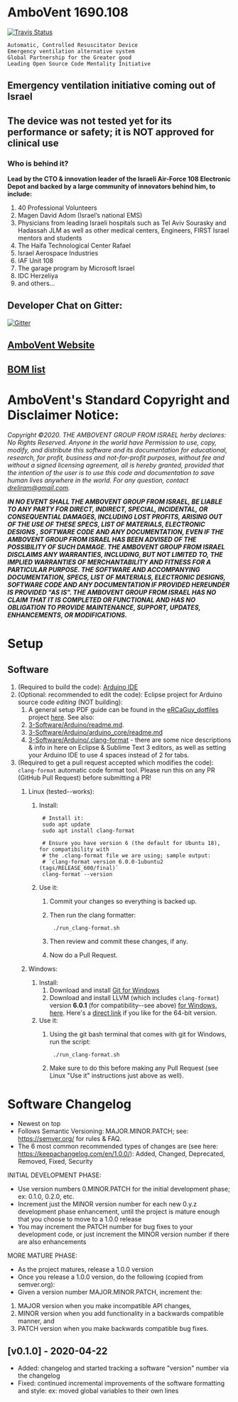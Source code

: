 # AmboVent  1690.108

[![Travis Status][S]][T]

    Automatic, Controlled Resuscitator Device
    Emergency ventilation alternative system
    Global Partnership for the Greater good
    Leading Open Source Code Mentality Initiative

## Emergency ventilation initiative coming out of Israel

## The device was not tested yet for its performance or safety; it is NOT approved for clinical use

### Who is behind it?  
**Lead by the CTO & innovation leader of the Israeli Air-Force 108 Electronic Depot and backed by a large community of innovators behind him, to include:**

1. 40 Professional Volunteers
1. Magen David Adom (Israel’s national EMS)
1. Physicians from leading Israeli hospitals such as Tel Aviv Sourasky and Hadassah JLM as well as other medical centers, Engineers, FIRST Israel mentors and students
1. The Haifa Technological Center Rafael
1. Israel Aerospace Industries
1. IAF Unit 108
1. The garage program by Microsoft Israel
1. IDC Herzeliya
1. and others...

## Developer Chat on Gitter:

[![Gitter](https://badges.gitter.im/AmboVent-Ventilator/community.svg)](https://gitter.im/AmboVent-Ventilator/community?utm_source=badge&utm_medium=badge&utm_campaign=pr-badge)

## [AmboVent Website](https://1nn0v8ter.rocks/AmboVent-1690-108)

## [BOM list](https://docs.google.com/spreadsheets/d/1yqxRhruZpR-hO4cpbX6UkSeXTlXk1JLd_4aYDwuWj4k/edit?usp=sharing)

# AmboVent's Standard Copyright and Disclaimer Notice:

*Copyright ©2020. THE AMBOVENT GROUP FROM ISRAEL herby declares:  No Rights Reserved. Anyone in the world have Permission to use, copy, modify, and distribute this software and its documentation for educational, research, for profit, business and not-for-profit purposes, without fee and without a signed licensing agreement, all is hereby granted, provided that the intention of the user is to use this code and documentation to save human lives  anywhere in the world. For any question, contact dreliram@gmail.com.*

***IN NO EVENT SHALL THE AMBOVENT GROUP FROM ISRAEL, BE LIABLE TO ANY PARTY FOR DIRECT, INDIRECT, SPECIAL, INCIDENTAL, OR CONSEQUENTIAL DAMAGES, INCLUDING LOST PROFITS, ARISING OUT OF THE USE OF THESE SPECS, LIST OF MATERIALS, ELECTRONIC DESIGNS , SOFTWARE CODE AND ANY DOCUMENTATION, EVEN IF THE AMBOVENT GROUP FROM ISRAEL HAS BEEN ADVISED OF THE POSSIBILITY OF SUCH DAMAGE.
THE AMBOVENT GROUP FROM ISRAEL DISCLAIMS ANY WARRANTIES, INCLUDING, BUT NOT LIMITED TO, THE IMPLIED WARRANTIES OF MERCHANTABILITY AND FITNESS FOR A PARTICULAR PURPOSE. THE SOFTWARE AND ACCOMPANYING DOCUMENTATION, SPECS, LIST OF MATERIALS, ELECTRONIC DESIGNS, SOFTWARE CODE AND ANY DOCUMENTATION IF PROVIDED HEREUNDER IS PROVIDED "AS IS". THE AMBOVENT GROUP FROM ISRAEL HAS NO CLAIM THAT IT IS COMPLETED OR FUNCTIONAL AND HAS NO OBLIGATION TO PROVIDE MAINTENANCE, SUPPORT, UPDATES, ENHANCEMENTS, OR MODIFICATIONS.***


# Setup

## Software

1. (Required to build the code): [Arduino IDE](https://www.arduino.cc/en/Main/Software)
1. (Optional: recommended to edit the code): Eclipse project for Arduino source code _editing_ (NOT building):
    1. A general setup PDF guide can be found in the [eRCaGuy_dotfiles](https://github.com/ElectricRCAircraftGuy/eRCaGuy_dotfiles) project [here](https://github.com/ElectricRCAircraftGuy/eRCaGuy_dotfiles/blob/master/eclipse/Eclipse%20setup%20instructions%20on%20a%20new%20Linux%20(or%20other%20OS)%20computer.pdf). See also:
    1. [3-Software/Arduino/readme.md](3-Software/Arduino/readme.md).
    1. [3-Software/Arduino/arduino_core/readme.md](3-Software/Arduino/arduino_core/readme.md)
    1. [3-Software/Arduino/.clang-format](3-Software/Arduino/.clang-format) - there are some nice descriptions & info in here on Eclipse & Sublime Text 3 editors, as well as setting your Arduino IDE to use 4 spaces instead of 2 for tabs.
1. (Required to get a pull request accepted which modifies the code): `clang-format` automatic code format tool. Please run this on any PR (GitHub Pull Request) before submitting a PR!
    1. Linux (tested--works): 
        1. Install: 

                # Install it:
                sudo apt update
                sudo apt install clang-format

                # Ensure you have version 6 (the default for Ubuntu 18), for compatibility with 
                # the .clang-format file we are using; sample output: 
                # `clang-format version 6.0.0-1ubuntu2 (tags/RELEASE_600/final)`
                clang-format --version
        
        1. Use it: 
            1. Commit your changes so everything is backed up.
            1. Then run the clang formatter:

                    ./run_clang-format.sh

            1. Then review and commit these changes, if any.
            1. Now do a Pull Request.

    1. Windows:
        1. Install:
            1. Download and install [Git for Windows](https://git-scm.com/download/win)
            1. Download and install LLVM (which includes `clang-format`) version **6.0.1** (for compatibility--see above) [for Windows, here](https://releases.llvm.org/download.html). Here's a [direct link](https://releases.llvm.org/6.0.1/LLVM-6.0.1-win64.exe) if you like for the 64-bit version.
        1. Use it:
            1. Using the git bash terminal that comes with git for Windows, run the script:

                    ./run_clang-format.sh

            1. Make sure to do this before making any Pull Request (see Linux "Use it" instructions just above as well).

# Software Changelog
- Newest on top
- Follows Semantic Versioning: MAJOR.MINOR.PATCH; see: https://semver.org/ for rules & FAQ.
- The 6 most common recommended types of changes are (see here: https://keepachangelog.com/en/1.0.0/): Added, Changed, Deprecated, Removed, Fixed, Security

INITIAL DEVELOPMENT PHASE:
- Use version numbers 0.MINOR.PATCH for the initial development phase; ex: 0.1.0, 0.2.0, etc.
- Increment just the MINOR version number for each new 0.y.z development phase enhancement, until the project is mature enough that you choose to move to a 1.0.0 release
- You may increment the PATCH number for bug fixes to your development code, or just increment the MINOR version number if there are also enhancements

MORE MATURE PHASE:
- As the project matures, release a 1.0.0 version
- Once you release a 1.0.0 version, do the following (copied from semver.org):
- Given a version number MAJOR.MINOR.PATCH, increment the:  
1. MAJOR version when you make incompatible API changes,  
2. MINOR version when you add functionality in a backwards compatible manner, and  
3. PATCH version when you make backwards compatible bug fixes.  

## [v0.1.0] - 2020-04-22
- Added: changelog and started tracking a software "version" number via the changelog
- Fixed: continued incremental improvements of the software formatting and style: ex: moved global variables to their own lines



[S]: https://travis-ci.org/labeneator/AmboVent.svg?branch=master
[T]: https://travis-ci.org/github/labeneator/AmboVent
